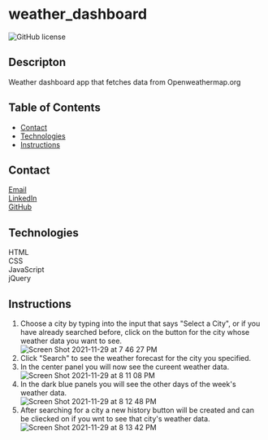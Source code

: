
# weather_dashboard
![GitHub license](https://img.shields.io/badge/license-MIT-blue.svg)
## Descripton
Weather dashboard app that fetches data from Openweathermap.org

## Table of Contents
* [Contact](#contact)
* [Technologies](#technologies)  
* [Instructions](#instructions)

## Contact
<a href="mailto: matthewbrignola@du.edu">Email</a> <br>
<a href="https://www.linkedin.com/in/matthewbrignola/">LinkedIn</a> <br>
<a href="https://github.com/PrismaticDevelopmentStudios">GitHub</a> <br>
## Technologies
  HTML
  <br>CSS
  <br>JavaScript
  <br>jQuery
## Instructions
1. Choose a city by typing into the input that says "Select a City", or if you have already searched before, click on the button for the city whose weather data you want to see. <br>
![Screen Shot 2021-11-29 at 7 46 27 PM](https://user-images.githubusercontent.com/34839284/143978605-169d5ad8-3342-49d5-8319-f2aed7b569a8.png)
2. Click "Search" to see the weather forecast for the city you specified. <br>
3. In the center panel you will now see the cureent weather data. <br>
![Screen Shot 2021-11-29 at 8 11 08 PM](https://user-images.githubusercontent.com/34839284/143979069-ff9ba16c-de97-4d85-8d83-dd4e6c7ecc37.png)
4. In the dark blue panels you will see the other days of the week's weather data. <br>
 ![Screen Shot 2021-11-29 at 8 12 48 PM](https://user-images.githubusercontent.com/34839284/143979220-1e85c1bc-fccf-4ec8-acf4-78a98a58d3e4.png)
5. After searching for a city a new history button will be created and can be cliecked on if you wnt to see that city's weather data. <br>
![Screen Shot 2021-11-29 at 8 13 42 PM](https://user-images.githubusercontent.com/34839284/143979299-4789ee8b-2d78-4c63-a408-b06abc9d5af1.png)





